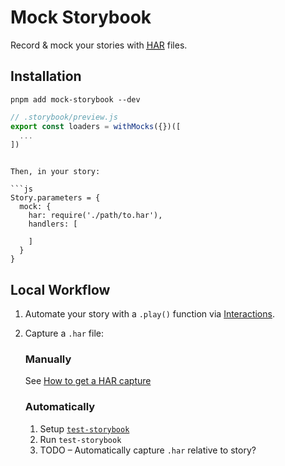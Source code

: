 # Mock Storybook

Record & mock your stories with
<abbr title="HTTP Archive format">[HAR][har]</abbr> files.

## Installation

```shell
pnpm add mock-storybook --dev
```

```js
// .storybook/preview.js
export const loaders = withMocks({})([
  ...
])
```

````

Then, in your story:

```js
Story.parameters = {
  mock: {
    har: require('./path/to.har'),
    handlers: [

    ]
  }
}
````

## Local Workflow

1. Automate your story with a `.play()` function via [Interactions][interactions].
1. Capture a `.har` file:

   ### Manually

   See [How to get a HAR capture](https://toolbox.googleapps.com/apps/har_analyzer/)

   ### Automatically

   1. Setup [`test-storybook`][test-storybook]
   1. Run `test-storybook`
   1. TODO – Automatically capture `.har` relative to story?

[har]: https://en.wikipedia.org/wiki/HAR_(file_format)
[interactions]: https://storybook.js.org/addons/@storybook/addon-interactions
[test-storybook]: https://storybook.js.org/addons/@storybook/testing-react
